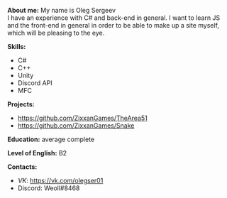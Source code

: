 **About me:** My name is Oleg Sergeev\
 I have an experience with C# and back-end in general. I want to learn JS and the front-end in general in order to be able to make up a site myself, which will be pleasing to the eye.

**Skills:**
* C#
* C++
* Unity
* Discord API
* MFC

**Projects:**
* <https://github.com/ZixxanGames/TheArea51>
* <https://github.com/ZixxanGames/Snake>

**Education:** average complete

**Level of English:** B2

**Contacts:**
  * *VK*: <https://vk.com/olegser01>
  * Discord: Weoll#8468
